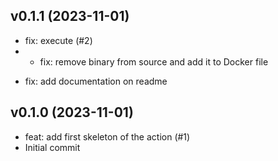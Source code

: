 ## v0.1.1 (2023-11-01)


- fix: execute (#2)
- * fix: remove binary from source and add it to Docker file

* fix: add documentation on readme

## v0.1.0 (2023-11-01)


- feat: add first skeleton of the action (#1)
- Initial commit
